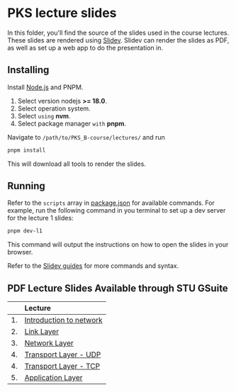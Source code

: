 # PKS lecture slides

In this folder, you'll find the source of the slides used in the course lectures. These slides are rendered using [Slidev](https://sli.dev/). Slidev can render the slides as PDF, as well as set up a web app to do the presentation in.

## Installing
Install [Node.js](https://nodejs.org/en/download) and PNPM.

1. Select version nodejs **>= 18.0**.
2. Select operation system.
2. Select `using` **nvm**.
3. Select package manager `with`  **pnpm**.


Navigate to `/path/to/PKS_B-course/lectures/` and run

```bash
pnpm install
```

This will download all tools to render the slides.

## Running
Refer to the `scripts` array in [package.json](./package.json) for available commands. For example, run the following command in you terminal to set up a dev server for the lecture 1 slides:

```bash
pnpm dev-l1
```

This command will output the instructions on how to open the slides in your browser.

Refer to the [Slidev guides](https://sli.dev/guide/) for more commands and syntax.

##  PDF Lecture Slides Available through STU GSuite

|         | Lecture |
| :-------| :---------------------------------------------------------- |
| 1.      | [Introduction to network](https://drive.google.com/file/d/1kDqdjvEB4M7f9DG0AICLcrpzBAswoIev/view?usp=sharing) |
| 2.      | [Link Layer](https://drive.google.com/file/d/1WeEqdBZupquEd-YRI6J-2u9fm1tZZ1ra/view?usp=sharing) |
| 3.      | [Network Layer](https://drive.google.com/file/d/12D9ZqFXC41kNH9gF8lWH3jCmselxi3f2/view?usp=sharing) |
| 4.      | [Transport Layer - UDP](https://drive.google.com/file/d/1vV7w0jmAs-_WLyj0I0JHmBoO0dkarpPG/view?usp=sharing) |
| 4.      | [Transport Layer - TCP](https://drive.google.com/file/d/1toR3lsMzBS6XfbLQlSyi9EOMLbMF-1kZ/view?usp=sharing) |
| 5.      | [Application Layer](https://drive.google.com/file/d/1oQ8kZJ_EOfg8IOpZU5dQSLWA-v9D59-o/view?usp=sharing) |
